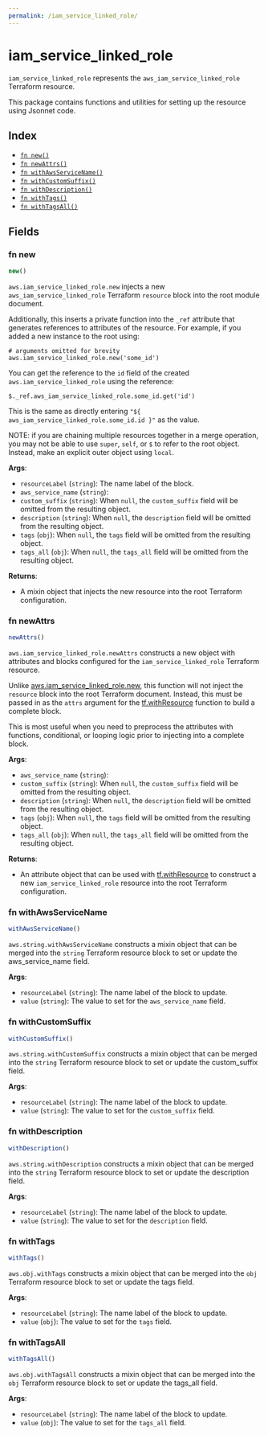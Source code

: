 ```yaml
---
permalink: /iam_service_linked_role/
---
```


# iam_service_linked_role

`iam_service_linked_role` represents the `aws_iam_service_linked_role` Terraform resource.



This package contains functions and utilities for setting up the resource using Jsonnet code.


## Index

* [`fn new()`](#fn-new)
* [`fn newAttrs()`](#fn-newattrs)
* [`fn withAwsServiceName()`](#fn-withawsservicename)
* [`fn withCustomSuffix()`](#fn-withcustomsuffix)
* [`fn withDescription()`](#fn-withdescription)
* [`fn withTags()`](#fn-withtags)
* [`fn withTagsAll()`](#fn-withtagsall)

## Fields

### fn new

```ts
new()
```


`aws.iam_service_linked_role.new` injects a new `aws_iam_service_linked_role` Terraform `resource`
block into the root module document.

Additionally, this inserts a private function into the `_ref` attribute that generates references to attributes of the
resource. For example, if you added a new instance to the root using:

    # arguments omitted for brevity
    aws.iam_service_linked_role.new('some_id')

You can get the reference to the `id` field of the created `aws.iam_service_linked_role` using the reference:

    $._ref.aws_iam_service_linked_role.some_id.get('id')

This is the same as directly entering `"${ aws_iam_service_linked_role.some_id.id }"` as the value.

NOTE: if you are chaining multiple resources together in a merge operation, you may not be able to use `super`, `self`,
or `$` to refer to the root object. Instead, make an explicit outer object using `local`.

**Args**:
  - `resourceLabel` (`string`): The name label of the block.
  - `aws_service_name` (`string`): 
  - `custom_suffix` (`string`):  When `null`, the `custom_suffix` field will be omitted from the resulting object.
  - `description` (`string`):  When `null`, the `description` field will be omitted from the resulting object.
  - `tags` (`obj`):  When `null`, the `tags` field will be omitted from the resulting object.
  - `tags_all` (`obj`):  When `null`, the `tags_all` field will be omitted from the resulting object.

**Returns**:
- A mixin object that injects the new resource into the root Terraform configuration.


### fn newAttrs

```ts
newAttrs()
```


`aws.iam_service_linked_role.newAttrs` constructs a new object with attributes and blocks configured for the `iam_service_linked_role`
Terraform resource.

Unlike [aws.iam_service_linked_role.new](#fn-new), this function will not inject the `resource`
block into the root Terraform document. Instead, this must be passed in as the `attrs` argument for the
[tf.withResource](https://github.com/tf-libsonnet/core/tree/main/docs#fn-withresource) function to build a complete block.

This is most useful when you need to preprocess the attributes with functions, conditional, or looping logic prior to
injecting into a complete block.

**Args**:
  - `aws_service_name` (`string`): 
  - `custom_suffix` (`string`):  When `null`, the `custom_suffix` field will be omitted from the resulting object.
  - `description` (`string`):  When `null`, the `description` field will be omitted from the resulting object.
  - `tags` (`obj`):  When `null`, the `tags` field will be omitted from the resulting object.
  - `tags_all` (`obj`):  When `null`, the `tags_all` field will be omitted from the resulting object.

**Returns**:
  - An attribute object that can be used with [tf.withResource](https://github.com/tf-libsonnet/core/tree/main/docs#fn-withresource) to construct a new `iam_service_linked_role` resource into the root Terraform configuration.


### fn withAwsServiceName

```ts
withAwsServiceName()
```

`aws.string.withAwsServiceName` constructs a mixin object that can be merged into the `string`
Terraform resource block to set or update the aws_service_name field.



**Args**:
  - `resourceLabel` (`string`): The name label of the block to update.
  - `value` (`string`): The value to set for the `aws_service_name` field.


### fn withCustomSuffix

```ts
withCustomSuffix()
```

`aws.string.withCustomSuffix` constructs a mixin object that can be merged into the `string`
Terraform resource block to set or update the custom_suffix field.



**Args**:
  - `resourceLabel` (`string`): The name label of the block to update.
  - `value` (`string`): The value to set for the `custom_suffix` field.


### fn withDescription

```ts
withDescription()
```

`aws.string.withDescription` constructs a mixin object that can be merged into the `string`
Terraform resource block to set or update the description field.



**Args**:
  - `resourceLabel` (`string`): The name label of the block to update.
  - `value` (`string`): The value to set for the `description` field.


### fn withTags

```ts
withTags()
```

`aws.obj.withTags` constructs a mixin object that can be merged into the `obj`
Terraform resource block to set or update the tags field.



**Args**:
  - `resourceLabel` (`string`): The name label of the block to update.
  - `value` (`obj`): The value to set for the `tags` field.


### fn withTagsAll

```ts
withTagsAll()
```

`aws.obj.withTagsAll` constructs a mixin object that can be merged into the `obj`
Terraform resource block to set or update the tags_all field.



**Args**:
  - `resourceLabel` (`string`): The name label of the block to update.
  - `value` (`obj`): The value to set for the `tags_all` field.
